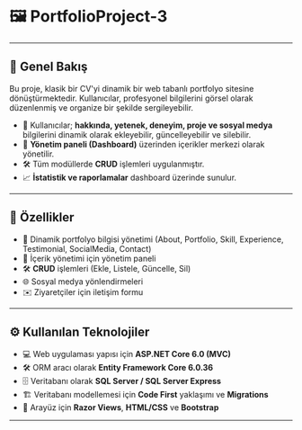 
# 🖼️ **PortfolioProject-3**

---

## 🌟 **Genel Bakış**

Bu proje, klasik bir CV'yi dinamik bir web tabanlı portfolyo sitesine dönüştürmektedir. Kullanıcılar, profesyonel bilgilerini görsel olarak düzenlenmiş ve organize bir şekilde sergileyebilir.

- 👤 Kullanıcılar; **hakkında, yetenek, deneyim, proje ve sosyal medya** bilgilerini dinamik olarak ekleyebilir, güncelleyebilir ve silebilir.
- 🧭 **Yönetim paneli (Dashboard)** üzerinden içerikler merkezi olarak yönetilir.
- 🛠️ Tüm modüllerde **CRUD** işlemleri uygulanmıştır.
- 📈 **İstatistik ve raporlamalar** dashboard üzerinde sunulur.

---

## 🚀 **Özellikler**

- 📝 Dinamik portfolyo bilgisi yönetimi (About, Portfolio, Skill, Experience, Testimonial, SocialMedia, Contact)
- 🔧 İçerik yönetimi için yönetim paneli
- 🛠️ **CRUD** işlemleri (Ekle, Listele, Güncelle, Sil)
- 🌐 Sosyal medya yönlendirmeleri
- ✉️ Ziyaretçiler için iletişim formu

---

## ⚙️ **Kullanılan Teknolojiler**

- 💻 Web uygulaması yapısı için **ASP.NET Core 6.0 (MVC)**
- 🛠️ ORM aracı olarak **Entity Framework Core 6.0.36**
- 🗄️ Veritabanı olarak **SQL Server / SQL Server Express**
- 🏗️ Veritabanı modellemesi için **Code First** yaklaşımı ve **Migrations**
- 🎨 Arayüz için **Razor Views**, **HTML/CSS** ve **Bootstrap**

---
